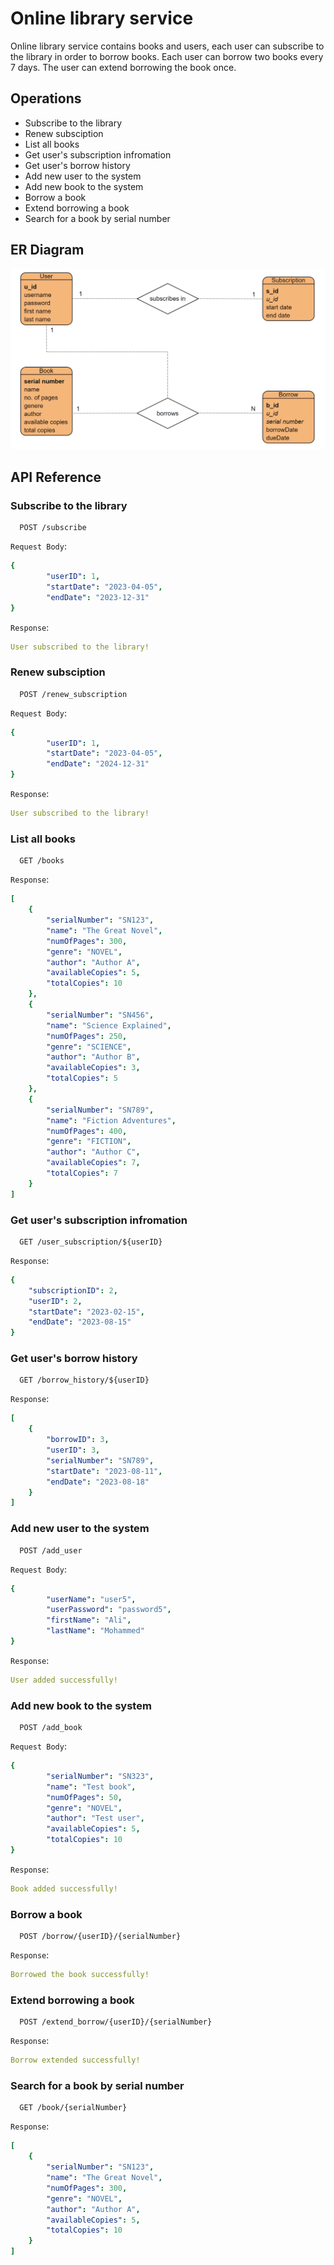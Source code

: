 
# Online library service

Online library service contains books and users, each user can subscribe to the library in order to borrow books. Each user can borrow two books every 7 days. The user can extend borrowing the book once.


## Operations

- Subscribe to the library
- Renew subsciption
- List all books
- Get user's subscription infromation
- Get user's borrow history
- Add new user to the system
- Add new book to the system
- Borrow a book
- Extend borrowing a book
- Search for a book by serial number


## ER Diagram

![LibraryERD](https://raw.githubusercontent.com/amohd63/Exalt-Training/master/Library-system/ERD.png)


## API Reference

### Subscribe to the library

```http
  POST /subscribe
```

`Request Body`:
```yaml
{
        "userID": 1,
        "startDate": "2023-04-05",
        "endDate": "2023-12-31"
}
```

`Response`:
```yaml
User subscribed to the library!

```

### Renew subsciption

```http
  POST /renew_subscription
```

`Request Body`:
```yaml
{
        "userID": 1,
        "startDate": "2023-04-05",
        "endDate": "2024-12-31"
}
```

`Response`:
```yaml
User subscribed to the library!

```

### List all books

```http
  GET /books
```

`Response`:
```yaml
[
    {
        "serialNumber": "SN123",
        "name": "The Great Novel",
        "numOfPages": 300,
        "genre": "NOVEL",
        "author": "Author A",
        "availableCopies": 5,
        "totalCopies": 10
    },
    {
        "serialNumber": "SN456",
        "name": "Science Explained",
        "numOfPages": 250,
        "genre": "SCIENCE",
        "author": "Author B",
        "availableCopies": 3,
        "totalCopies": 5
    },
    {
        "serialNumber": "SN789",
        "name": "Fiction Adventures",
        "numOfPages": 400,
        "genre": "FICTION",
        "author": "Author C",
        "availableCopies": 7,
        "totalCopies": 7
    }
]

```

### Get user's subscription infromation

```http
  GET /user_subscription/${userID}
```

`Response`:
```yaml
{
    "subscriptionID": 2,
    "userID": 2,
    "startDate": "2023-02-15",
    "endDate": "2023-08-15"
}

```

### Get user's borrow history

```http
  GET /borrow_history/${userID}
```

`Response`:
```yaml
[
    {
        "borrowID": 3,
        "userID": 3,
        "serialNumber": "SN789",
        "startDate": "2023-08-11",
        "endDate": "2023-08-18"
    }
]

```

### Add new user to the system

```http
  POST /add_user
```

`Request Body`:
```yaml
{
        "userName": "user5",
        "userPassword": "password5",
        "firstName": "Ali",
        "lastName": "Mohammed"
}
```

`Response`:
```yaml
User added successfully!

```

### Add new book to the system

```http
  POST /add_book
```

`Request Body`:
```yaml
{
        "serialNumber": "SN323",
        "name": "Test book",
        "numOfPages": 50,
        "genre": "NOVEL",
        "author": "Test user",
        "availableCopies": 5,
        "totalCopies": 10
}
```

`Response`:
```yaml
Book added successfully!

```

### Borrow a book

```http
  POST /borrow/{userID}/{serialNumber}
```

`Response`:
```yaml
Borrowed the book successfully!

```

### Extend borrowing a book

```http
  POST /extend_borrow/{userID}/{serialNumber}
```

`Response`:
```yaml
Borrow extended successfully!

```

### Search for a book by serial number

```http
  GET /book/{serialNumber}
```

`Response`:
```yaml
[
    {
        "serialNumber": "SN123",
        "name": "The Great Novel",
        "numOfPages": 300,
        "genre": "NOVEL",
        "author": "Author A",
        "availableCopies": 5,
        "totalCopies": 10
    }
]

```
